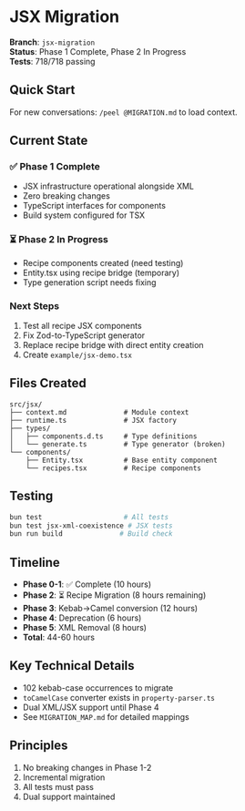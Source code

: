 # JSX Migration

**Branch**: `jsx-migration`  
**Status**: Phase 1 Complete, Phase 2 In Progress  
**Tests**: 718/718 passing

## Quick Start

For new conversations: `/peel @MIGRATION.md` to load context.

## Current State

### ✅ Phase 1 Complete
- JSX infrastructure operational alongside XML
- Zero breaking changes
- TypeScript interfaces for components
- Build system configured for TSX

### ⏳ Phase 2 In Progress
- Recipe components created (need testing)
- Entity.tsx using recipe bridge (temporary)
- Type generation script needs fixing

### Next Steps
1. Test all recipe JSX components
2. Fix Zod-to-TypeScript generator
3. Replace recipe bridge with direct entity creation
4. Create `example/jsx-demo.tsx`

## Files Created

```
src/jsx/
├── context.md              # Module context
├── runtime.ts              # JSX factory
├── types/
│   ├── components.d.ts     # Type definitions
│   └── generate.ts         # Type generator (broken)
└── components/
    ├── Entity.tsx          # Base entity component
    └── recipes.tsx         # Recipe components
```

## Testing

```bash
bun test                    # All tests
bun test jsx-xml-coexistence # JSX tests
bun run build              # Build check
```

## Timeline

- **Phase 0-1**: ✅ Complete (10 hours)
- **Phase 2**: ⏳ Recipe Migration (8 hours remaining)
- **Phase 3**: Kebab→Camel conversion (12 hours)
- **Phase 4**: Deprecation (6 hours)
- **Phase 5**: XML Removal (8 hours)
- **Total**: 44-60 hours

## Key Technical Details

- 102 kebab-case occurrences to migrate
- `toCamelCase` converter exists in `property-parser.ts`
- Dual XML/JSX support until Phase 4
- See `MIGRATION_MAP.md` for detailed mappings

## Principles

1. No breaking changes in Phase 1-2
2. Incremental migration
3. All tests must pass
4. Dual support maintained